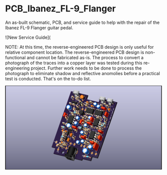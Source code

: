 # PCB_Ibanez_FL-9_Flanger
 An as-built schematic, PCB, and service guide to help with the repair of the Ibanez FL-9 Flanger guitar pedal.
 
 ![New Service Guide](
 
 NOTE: At this time, the reverse-engineered PCB design is only useful for relative component location. The reverse-engineered PCB design is non-functional and cannot be fabricated as-is. The process to convert a photograph of the traces into a copper layer was tested during this re-engineering project. Further work needs to be done to process the photograph to eliminate shadow and reflective anomolies before a practical test is conducted. That's on the to-do list.

![PCB 3D rendered view](https://github.com/CedarGroveStudios/PCB_Ibanez_FL-9_Flanger/blob/main/PCB/Ibanez_FL-9_glam_top.png)

